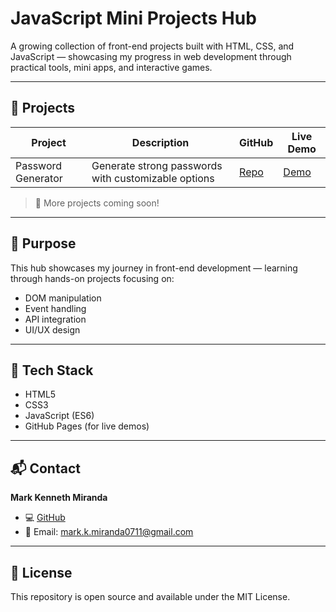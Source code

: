 # JavaScript Mini Projects Hub

A growing collection of front-end projects built with HTML, CSS, and JavaScript — showcasing my progress in web development through practical tools, mini apps, and interactive games.

---

## 🧩 Projects

| Project | Description | GitHub | Live Demo |
|---------|-------------|--------|-----------|
| Password Generator | Generate strong passwords with customizable options | [Repo](https://github.com/markkenneth0711/Password-Generator) | [Demo](https://github.com/markkenneth0711/Password-Generator/blob/main/Password%20Generator%20Demo.gif) |

> 🚧 More projects coming soon!

---

## 🧠 Purpose

This hub showcases my journey in front-end development — learning through hands-on projects focusing on:  
- DOM manipulation  
- Event handling  
- API integration  
- UI/UX design  

---

## 🧰 Tech Stack

- HTML5  
- CSS3  
- JavaScript (ES6)  
- GitHub Pages (for live demos)  

---

## 📬 Contact

**Mark Kenneth Miranda**  
- 💻 [GitHub](https://github.com/markkenneth0711)  
- 📨 Email: mark.k.miranda0711@gmail.com

---

## 📜 License

This repository is open source and available under the MIT License.

